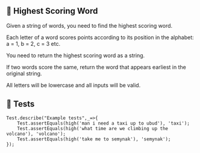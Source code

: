 ## :dart: Highest Scoring Word

Given a string of words, you need to find the highest scoring word.

Each letter of a word scores points according to its position in the alphabet: a = 1, b = 2, c = 3 etc.

You need to return the highest scoring word as a string.

If two words score the same, return the word that appears earliest in the original string.

All letters will be lowercase and all inputs will be valid.

##  :page_with_curl: Tests


```
Test.describe("Example tests",_=>{
    Test.assertEquals(high('man i need a taxi up to ubud'), 'taxi');
    Test.assertEquals(high('what time are we climbing up the volcano'), 'volcano');
    Test.assertEquals(high('take me to semynak'), 'semynak');
});
```
